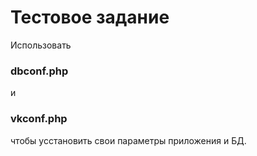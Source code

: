 # Тестовое задание
Использовать
### dbconf.php
и
### vkconf.php 
чтобы усстановить свои параметры приложения и БД.

